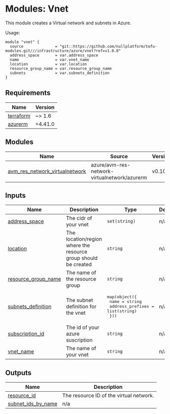 # Modules: Vnet

This module creates a Virtual network and subnets in Azure.

Usage:


```
module "vnet" {
  source              = "git::https://github.com/nullplatform/tofu-modules.git///infrastructure/azure/vnet?ref=v1.0.0"
  address_space       = var.address_space
  name                = var.vnet_name
  location            = var.location
  resource_group_name = var.resource_group_name
  subnets             = var.subnets_definition
}
```


<!-- BEGIN_TF_DOCS -->
## Requirements

| Name | Version |
|------|---------|
| <a name="requirement_terraform"></a> [terraform](#requirement\_terraform) | ~> 1.6 |
| <a name="requirement_azurerm"></a> [azurerm](#requirement\_azurerm) | =4.41.0 |

## Modules

| Name | Source | Version |
|------|--------|---------|
| <a name="module_avm_res_network_virtualnetwork"></a> [avm\_res\_network\_virtualnetwork](#module\_avm\_res\_network\_virtualnetwork) | azure/avm-res-network-virtualnetwork/azurerm | v0.10.0 |

## Inputs

| Name | Description | Type | Default | Required |
|------|-------------|------|---------|:--------:|
| <a name="input_address_space"></a> [address\_space](#input\_address\_space) | The cidr of your vnet | `set(string)` | n/a | yes |
| <a name="input_location"></a> [location](#input\_location) | The location/region where the resource group should be created | `string` | n/a | yes |
| <a name="input_resource_group_name"></a> [resource\_group\_name](#input\_resource\_group\_name) | The name of the resource group | `string` | n/a | yes |
| <a name="input_subnets_definition"></a> [subnets\_definition](#input\_subnets\_definition) | The subnet definition for the vnet | <pre>map(object({<br/>    name             = string<br/>    address_prefixes = list(string)<br/>  }))</pre> | n/a | yes |
| <a name="input_subscription_id"></a> [subscription\_id](#input\_subscription\_id) | The id of your azure suscription | `string` | n/a | yes |
| <a name="input_vnet_name"></a> [vnet\_name](#input\_vnet\_name) | The name of your vnet | `string` | n/a | yes |

## Outputs

| Name | Description |
|------|-------------|
| <a name="output_resource_id"></a> [resource\_id](#output\_resource\_id) | The resource ID of the virtual network. |
| <a name="output_subnet_ids_by_name"></a> [subnet\_ids\_by\_name](#output\_subnet\_ids\_by\_name) | n/a |
<!-- END_TF_DOCS -->
